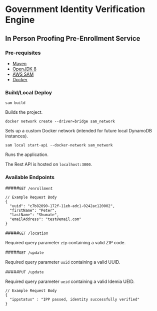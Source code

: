 # Government Identity Verification Engine

## In Person Proofing Pre-Enrollment Service

### Pre-requisites
- [Maven](https://maven.apache.org/) 
- [OpenJDK 8](https://developers.redhat.com/products/openjdk/download)
- [AWS SAM](https://docs.aws.amazon.com/serverless-application-model/latest/developerguide/serverless-sam-cli-install.html)
- [Docker](https://www.docker.com/products/docker-desktop)

### Build/Local Deploy

`sam build`

Builds the project.

`docker network create --driver=bridge sam_network`

Sets up a custom Docker network (intended for future local DynamoDB instances).

`sam local start-api --docker-network sam_network`

Runs the application.

The Rest API is hosted on `localhost:3000`.

### Available Endpoints

#####`GET /enrollment`
```
// Example Request Body
{
  "uuid": "c7b82090-172f-11eb-adc1-0242ac120002",
  "firstName": "Peter",
  "lastName": "Shumate",
  "emailAddress": "test@email.com"
}
```

#####`GET /location`

Required query parameter `zip` containing a valid ZIP code.

#####`GET /update`

Required query parameter `uuid` containing a valid UUID.

#####`PUT /update`

Required query parameter `ueid` containing a valid Idemia UEID.
```
// Example Request Body
{
  "ippstatus" : "IPP passed, identity successfully verified"
}
```
